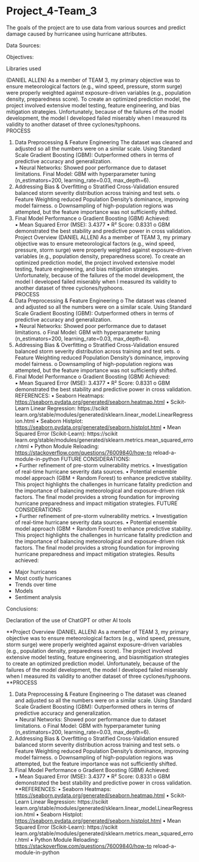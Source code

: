 # Project_4-Team_3
The goals of the project are to use data from various sources and predict damage caused by hurricanee using hurricane attributes.

Data Sources: 

Objectives: 

Libraries used 


(DANIEL ALLEN) 
As a member of TEAM 3, my primary objective was to ensure meteorological factors (e.g., 
wind speed, pressure, storm surge) were properly weighted against exposure-driven 
variables (e.g., population density, preparedness score). To create an optimized prediction model, the project involved extensive model testing, feature engineering, and bias
mitigation strategies.   Unfortunately, because of the failures of the model development, 
the model I developed failed miserably when I measured its validity to another dataset of 
three cyclones/typhoons.   
PROCESS 
1. Data Preprocessing & Feature Engineering 
The dataset was cleaned and adjusted so all the numbers were on a similar 
scale. Using Standard Scale Gradient Boosting (GBM): Outperformed others 
in terms of predictive accuracy and generalization.  
  ▪ Neural Networks: Showed poor performance due to dataset 
limitations. 
  Final Model: GBM with hyperparameter tuning (n_estimators=200, 
learning_rate=0.03, max_depth=6). 
2. Addressing Bias & Overfitting 
o Stratified Cross-Validation ensured balanced storm severity distribution 
across training and test sets. 
o Feature Weighting reduced Population Density’s dominance, improving 
model fairness. 
o Downsampling of high-population regions was attempted, but the feature 
importance was not sufficiently shifted. 
3. Final Model Performance 
o Gradient Boosting (GBM) Achieved:  
▪ Mean Squared Error (MSE): 3.4377 
▪ R² Score: 0.8331 
o GBM demonstrated the best stability and predictive power in cross
validation. 
Project Overview (DANIEL ALLEN) 
As a member of TEAM 3, my primary objective was to ensure meteorological factors (e.g., 
wind speed, pressure, storm surge) were properly weighted against exposure-driven 
variables (e.g., population density, preparedness score). To create an optimized prediction 
model, the project involved extensive model testing, feature engineering, and bias 
mitigation strategies.   Unfortunately, because of the failures of the model development, 
the model I developed failed miserably when I measured its validity to another dataset of 
three cyclones/typhoons.   
PROCESS 
1. Data Preprocessing & Feature Engineering 
o The dataset was cleaned and adjusted so all the numbers were on a similar 
scale. Using Standard Scale Gradient Boosting (GBM): Outperformed others 
in terms of predictive accuracy and generalization.  
▪ Neural Networks: Showed poor performance due to dataset 
limitations. 
o Final Model: GBM with hyperparameter tuning (n_estimators=200, 
learning_rate=0.03, max_depth=6). 
2. Addressing Bias & Overfitting 
o Stratified Cross-Validation ensured balanced storm severity distribution 
across training and test sets. 
o Feature Weighting reduced Population Density’s dominance, improving 
model fairness. 
o Downsampling of high-population regions was attempted, but the feature 
importance was not sufficiently shifted. 
3. Final Model Performance 
o Gradient Boosting (GBM) Achieved:  
▪ Mean Squared Error (MSE): 3.4377 
▪ R² Score: 0.8331 
o GBM demonstrated the best stability and predictive power in cross
validation. 
REFERENCES: 
• Seaborn Heatmaps: https://seaborn.pydata.org/generated/seaborn.heatmap.html 
• Scikit-Learn Linear Regression: https://scikit
learn.org/stable/modules/generated/sklearn.linear_model.LinearRegression.html 
• Seaborn Histplot: https://seaborn.pydata.org/generated/seaborn.histplot.html 
• Mean Squared Error (Scikit-Learn): https://scikit
learn.org/stable/modules/generated/sklearn.metrics.mean_squared_error.html 
• Python Module Reloading: https://stackoverflow.com/questions/76009840/how-to
reload-a-module-in-python 
FUTURE CONSIDERATIONS:  
• Further refinement of pre-storm vulnerability metrics. 
• Investigation of real-time hurricane severity data sources. 
• Potential ensemble model approach (GBM + Random Forest) to enhance predictive 
stability. 
This project highlights the challenges in hurricane fatality prediction and the importance of 
balancing meteorological and exposure-driven risk factors. The final model provides a 
strong foundation for improving hurricane preparedness and impact mitigation strategies.
FUTURE CONSIDERATIONS:  
• Further refinement of pre-storm vulnerability metrics. 
• Investigation of real-time hurricane severity data sources. 
• Potential ensemble model approach (GBM + Random Forest) to enhance predictive 
stability. 
This project highlights the challenges in hurricane fatality prediction and the importance of 
balancing meteorological and exposure-driven risk factors. The final model provides a 
strong foundation for improving hurricane preparedness and impact mitigation strategies.
Results achieved: 
- Major hurricanes
- Most costly hurricanes
- Trends over time
- Models
- Sentiment analysis

Conclusions:

Declaration of the use of ChatGPT or other AI tools

**Project Overview (DANIEL ALLEN) 
As a member of TEAM 3, my primary objective was to ensure meteorological factors (e.g., wind speed, pressure, storm surge) were properly weighted against exposure-driven variables (e.g., population density, preparedness score). The project involved extensive model testing, feature engineering, and biasmitigation strategies to create an optimized prediction model.   Unfortunately, because of the failures of the model development, the model I developed failed miserably when I measured its validity to another dataset of three cyclones/typhoons.   
**PROCESS 
1. Data Preprocessing & Feature Engineering o The dataset was cleaned and adjusted so all the numbers were on a similar scale. Using Standard Scale Gradient Boosting (GBM): Outperformed others in terms of predictive accuracy and generalization.  
    ▪ Neural Networks: Showed poor performance due to dataset limitations. 
    o Final Model: GBM with hyperparameter tuning (n_estimators=200, learning_rate=0.03, max_depth=6). 
2. Addressing Bias & Overfitting 
   o Stratified Cross-Validation ensured balanced storm severity distribution across training and test sets. 
    o Feature Weighting reduced Population Density’s dominance, improving model fairness. 
    o Downsampling of high-population regions was attempted, but the feature importance was not sufficiently shifted. 
3. Final Model Performance 
    o Gradient Boosting (GBM) Achieved:  
    ▪ Mean Squared Error (MSE): 3.4377 
    ▪ R² Score: 0.8331 
    o GBM demonstrated the best stability and predictive power in cross
validation.
**REFERENCES: 
• Seaborn Heatmaps: https://seaborn.pydata.org/generated/seaborn.heatmap.html 
• Scikit-Learn Linear Regression: https://scikit
learn.org/stable/modules/generated/sklearn.linear_model.LinearRegression.html 
• Seaborn Histplot: https://seaborn.pydata.org/generated/seaborn.histplot.html 
• Mean Squared Error (Scikit-Learn): https://scikit
learn.org/stable/modules/generated/sklearn.metrics.mean_squared_error.html 
• Python Module Reloading: https://stackoverflow.com/questions/76009840/how-to
reload-a-module-in-python 

